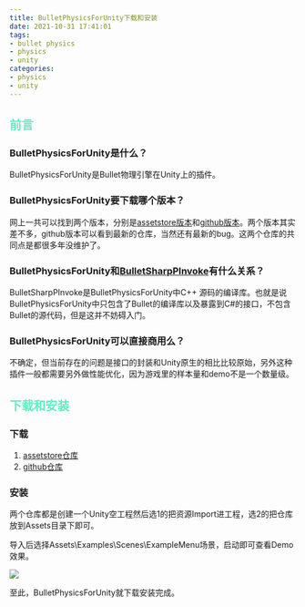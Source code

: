 ```yaml
---
title: BulletPhysicsForUnity下载和安装
date: 2021-10-31 17:41:01
tags:
- bullet physics
- physics
- unity
categories:
- physics
- unity
---
```


## <font color=#64EBC1>前言</font>

### BulletPhysicsForUnity是什么？

BulletPhysicsForUnity是Bullet物理引擎在Unity上的插件。

<!-- more -->

### BulletPhysicsForUnity要下载哪个版本？

网上一共可以找到两个版本，分别是[assetstore版本](https://assetstore.unity.com/packages/tools/physics/bullet-physics-for-unity-62991?locale=zh-CN)和[github版本](https://github.com/Phong13/BulletSharpUnity3d)。两个版本其实差不多，github版本可以看到最新的仓库，当然还有最新的bug。这两个仓库的共同点是都很多年没维护了。

### BulletPhysicsForUnity和[BulletSharpPInvoke](https://github.com/Phong13/BulletSharpPInvoke)有什么关系？

BulletSharpPInvoke是BulletPhysicsForUnity中C++ 源码的编译库。也就是说BulletPhysicsForUnity中只包含了Bullet的编译库以及暴露到C#的接口，不包含Bullet的源代码，但是这并不妨碍入门。

### BulletPhysicsForUnity可以直接商用么？

不确定，但当前存在的问题是接口的封装和Unity原生的相比比较原始，另外这种插件一般都需要另外做性能优化，因为游戏里的样本量和demo不是一个数量级。

## <font color=#64EBC1>下载和安装</font>

### 下载

1. [assetstore仓库](https://assetstore.unity.com/packages/tools/physics/bullet-physics-for-unity-62991?locale=zh-CN)
2. [github仓库](https://github.com/Phong13/BulletSharpUnity3d)

### 安装

两个仓库都是创建一个Unity空工程然后选1的把资源Import进工程，选2的把仓库放到Assets目录下即可。

导入后选择Assets\Examples\Scenes\ExampleMenu场景，启动即可查看Demo效果。

![](1.png)

至此，BulletPhysicsForUnity就下载安装完成。
